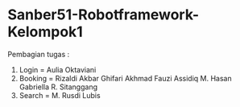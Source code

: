 # Sanber51-Robotframework-Kelompok1

Pembagian tugas :

1. Login    = Aulia Oktaviani
2. Booking  = Rizaldi Akbar Ghifari
              Akhmad Fauzi Assidiq
              M. Hasan
              Gabriella R. Sitanggang
3. Search = M. Rusdi Lubis 